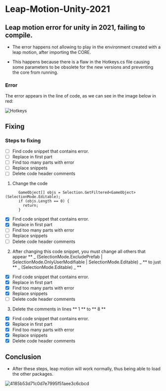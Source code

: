 # Leap-Motion-Unity-2021

## Leap motion error for unity in 2021, failing to compile.

- The error happens not allowing to play in the environment created with a leap motion, after importing the CORE.

- This happens because there is a flaw in the Hotkeys.cs file causing some parameters to be obsolete for the new versions and preventing the core from running.

### Error

The error appears in the line of code, as we can see in the image below in red:

![Hotkeys](https://user-images.githubusercontent.com/33674966/140668139-a9c97be9-02a1-4db9-af5a-75545a6857a1.jpg)

## Fixing

### Steps to fixing

- [ ] Find code snippet that contains error.
- [ ] Replace in first part
- [ ] Find too many parts with error
- [ ] Replace snippets
- [ ] Delete code header comments

1. Change the code

```
      GameObject[] objs = Selection.GetFiltered<GameObject>(SelectionMode.Editable);
      if (objs.Length == 0) {
        return;
      }
```

- [X] Find code snippet that contains error.
- [X] Replace in first part
- [ ] Find too many parts with error
- [ ] Replace snippets
- [ ] Delete code header comments

2. After changing this code snippet, you must change all others that appear ** _ (SelectionMode.ExcludePrefab | SelectionMode.OnlyUserModifiable | SelectionMode.Editable) _ ** to just ** _ (SelectionMode.Editable) _ **

- [X] Find code snippet that contains error.
- [X] Replace in first part
- [X] Find too many parts with error
- [X] Replace snippets
- [ ] Delete code header comments

3. Delete the comments in lines ** 1 ** to ** 8 **

- [X] Find code snippet that contains error.
- [X] Replace in first part
- [X] Find too many parts with error
- [X] Replace snippets
- [X] Delete code header comments

## Conclusion

- After these steps, leap motion will work normally, thus being able to load the other packages.

 ![4185b53d71c0d7e7995f51aee3c6cbcd](https://user-images.githubusercontent.com/33674966/140669197-488eba36-8c8b-4c48-8f9c-a092e91509b5.gif)
